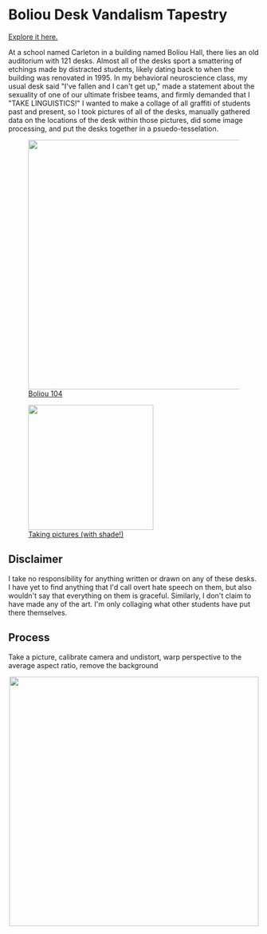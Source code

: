 # Boliou Desk Vandalism Tapestry

[Explore it here.](https://emerson-l.github.io/boliou_desks/)

At a school named Carleton in a building named Boliou Hall, there lies an old auditorium with 121 desks. Almost all of the desks sport a smattering of etchings made by distracted students, likely dating back to when the building was renovated in 1995. In my behavioral neuroscience class, my usual desk said "I've fallen and I can't get up," made a statement about the sexuality of one of our ultimate frisbee teams, and firmly demanded that I "TAKE LINGUISTICS!" I wanted to make a collage of all graffiti of students past and present, so I took pictures of all of the desks, manually gathered data on the locations of the desk within those pictures, did some image processing, and put the desks together in a psuedo-tesselation.

<div id="container">
    <a href="#">
        <figure>
            <img src="https://github.com/user-attachments/assets/39a55e7a-ae29-4f5b-bbe8-7405fc4f94a8" width="500" />
            <figcaption>Boliou 104</figcaption>
        </figure>
    </a>
    <a href="#">
        <figure>
             <img src="https://github.com/user-attachments/assets/ce605004-689c-4638-8d6e-8e733f8287b6" width="251" /> 
            <figcaption>Taking pictures (with shade!)</figcaption>
        </figure>
    </a>
</div>

## Disclaimer
I take no responsibility for anything written or drawn on any of these desks. I have yet to find anything that I'd call overt hate speech on them, but also wouldn't say that everything on them is graceful. Similarly, I don't claim to have made any of the art. I'm only collaging what other students have put there themselves.

## Process
Take a picture, calibrate camera and undistort, warp perspective to the average aspect ratio, remove the background
<p align="middle">
  <img src="https://github.com/user-attachments/assets/c844a06f-9779-4091-9bcd-d72e05ad51cc" width="500" />
</p>








